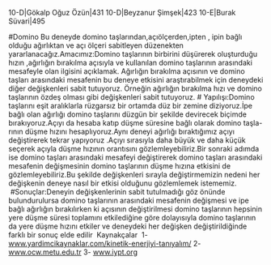 10-D|Gökalp Oğuz Özün|431
10-D|Beyzanur Şimşek|423
10-E|Burak Süvari|495


#Domino 
 Bu deneyde domino taşlarından,açıölçerden,ipten , ipin bağlı olduğu ağırlıktan ve açı ölçeri sabitleyen düzenekten   yararlanacağız.Amacımız:Domino taşlarının birbirini düşürerek oluşturduğu hızın ,ağırlığın bırakılma açısıyla ve kullanılan domino taşlarının arasındaki mesafeyle olan ilgisini açıklamak. Ağırlığın bırakılma açısının ve domino taşları arasındaki mesafenin bu deneye etkisini araştırabilmek için deneydeki diğer değişkenleri sabit tutuyoruz. Örneğin ağırlığın bırakılma hızı ve domino taşlarının özdeş olması gibi değişkenleri sabit tutuyoruz.
 # Yapılışı:Domino taşlarını eşit aralıklarla rüzgarsız bir ortamda düz bir zemine diziyoruz.İpe bağlı olan ağırlığı domino taşlarını düzgün bir şekilde devirecek biçimde bırakıyoruz.Açıyı da hesaba katıp düşme süresine bağlı olarak domino taşla-
rının düşme hızını hesaplıyoruz.Aynı deneyi ağırlığı bıraktığımız açıyı değiştirerek tekrar yapıyoruz .Açıyı sırasıyla daha büyük ve daha küçük seçerek açıyla düşme hızının orantısını gözlemleyebiliriz.Bir sonraki adımda ise domino taşları arasındaki mesafeyi değiştirerek domino taşları arasındaki mesafenin değişmesinin domino taşlarının düşme hızına etkisini de gözlemleyebiliriz.Bu şekilde değişkenleri sırayla değiştirmemizin nedeni her değişkenin deneye nasıl bir etkisi olduğunu gözlemlemek istememiz.
  #Sonuçlar:Deneyin değişkenlerinin sabit tutulmadığı göz önünde bulundurulursa domino taşlarının arasındaki mesafenin değişmesi ve ipe bağlı ağırlığın bırakılırken ki açısının değiştirilmesi domino taşlarının hepsinin yere düşme süresi toplamını etkilediğine göre dolayısıyla domino taşlarının da yere düşme hızını etkiler ve deneydeki her değişken değiştirildiğinde farklı bir sonuç elde edilir 
  Kaynakçalar 
  1- www.yardimcikaynaklar.com/kinetik-enerjiyi-tanıyalım/
  2- www.ocw.metu.edu.tr
  3- www.iypt.org
